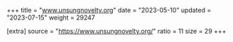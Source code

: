 +++
title = "www.unsungnovelty.org"
date = "2023-05-10"
updated = "2023-07-15"
weight = 29247

[extra]
source = "https://www.unsungnovelty.org/"
ratio = 11
size = 29
+++

